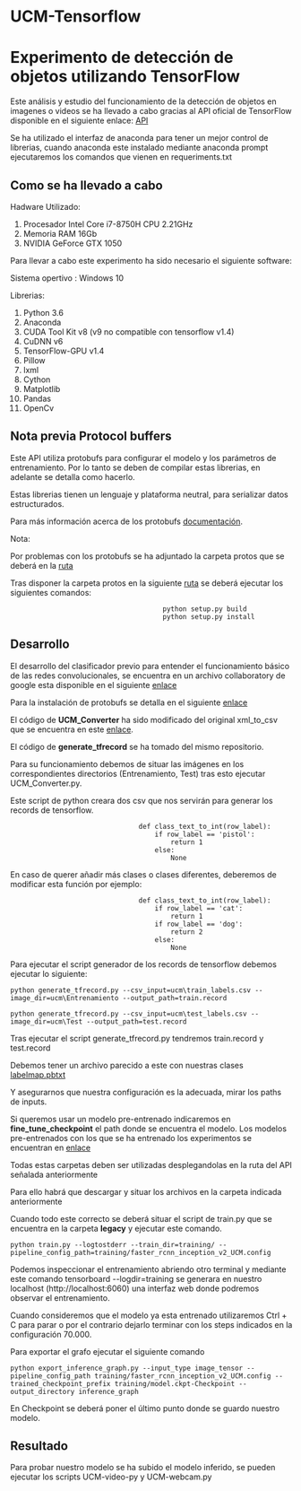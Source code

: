 # UCM-Tensorflow


# Experimento de detección de objetos utilizando TensorFlow

Este análisis y estudio del funcionamiento de la detección de objetos en imagenes o videos se ha llevado a cabo gracias al API oficial de TensorFlow disponible en el siguiente enlace: [API](https://github.com/tensorflow/models/tree/master/research/object_detection)

Se ha utilizado el interfaz de anaconda para tener un mejor control de librerias, cuando anaconda este instalado mediante anaconda prompt ejecutaremos los comandos que vienen en requeriments.txt

## Como se ha llevado a cabo

Hadware Utilizado:

  1. Procesador Intel Core i7-8750H CPU 2.21GHz
  2. Memoria RAM 16Gb
  3. NVIDIA GeForce GTX 1050 
 
Para llevar a cabo este experimento ha sido necesario el siguiente software:

Sistema opertivo : Windows 10

Librerias:

  1. Python 3.6
  2. Anaconda
  3. CUDA Tool Kit v8 (v9 no compatible con tensorflow v1.4)
  4. CuDNN v6
  5. TensorFlow-GPU v1.4
  6. Pillow
  7. lxml
  8. Cython
  9. Matplotlib
  10. Pandas
  11. OpenCv


## Nota previa Protocol buffers
Este API utiliza protobufs para configurar el modelo y los parámetros de entrenamiento. Por lo tanto se deben de compilar estas librerias, en adelante se detalla como hacerlo.

Estas librerias tienen un lenguaje y plataforma neutral, para serializar datos estructurados.

Para más información acerca de los protobufs [documentación](https://developers.google.com/protocol-buffers/).

Nota:

Por problemas con los protobufs se ha adjuntado la carpeta protos que se deberá en la [ruta](https://github.com/tensorflow/models/tree/master/research/object_detection)

Tras disponer la carpeta protos en la siguiente [ruta](https://github.com/tensorflow/models/tree/master/research) se deberá ejecutar los siguientes comandos:

                                          python setup.py build
                                          python setup.py install

## Desarrollo

El desarrollo del clasificador previo para entender el funcionamiento básico de las redes convolucionales, se encuentra en un archivo collaboratory de google esta disponible en el siguiente [enlace](https://colab.research.google.com/drive/1OcOGwLL2juSK3s4SVTmZ1DYQ-a6yyHh7#scrollTo=8Kn_nYo3bxG4)

Para la instalación de protobufs se detalla en el siguiente [enlace](https://github.com/tensorflow/models/blob/master/research/object_detection/g3doc/installation.md)

El código de **UCM_Converter** ha sido modificado del original xml_to_csv que se encuentra en este [enlace](https://github.com/datitran/raccoon_dataset).

El código de **generate_tfrecord** se ha tomado del mismo repositorio.

Para su funcionamiento debemos de situar las imágenes en los correspondientes directorios (Entrenamiento, Test) 
tras esto ejecutar UCM_Converter.py.

Este script de python creara dos csv que nos servirán para generar los records de tensorflow.

                                    def class_text_to_int(row_label):
                                        if row_label == 'pistol':
                                            return 1
                                        else:
                                            None
            
En caso de querer añadir más clases o clases diferentes, deberemos de modificar esta función por ejemplo: 

                                    def class_text_to_int(row_label):
                                        if row_label == 'cat':
                                            return 1
                                        if row_label == 'dog':
                                            return 2
                                        else:
                                            None


Para ejecutar el script generador de los records de tensorflow debemos ejecutar lo siguiente:

    python generate_tfrecord.py --csv_input=ucm\train_labels.csv --image_dir=ucm\Entrenamiento --output_path=train.record

    python generate_tfrecord.py --csv_input=ucm\test_labels.csv --image_dir=ucm\Test --output_path=test.record

                     
Tras ejecutar el script generate_tfrecord.py tendremos train.record y test.record

Debemos tener un archivo parecido a este con nuestras clases [labelmap.pbtxt](https://github.com/Alejandromndza/UCM-Tensorflow/blob/master/training/labelmap.pbtxt)

Y asegurarnos que nuestra configuración es la adecuada, mirar los paths de inputs.

Si queremos usar un modelo pre-entrenado indicaremos en **fine_tune_checkpoint** el path donde se encuentra el modelo. Los modelos pre-entrenados con los que se ha entrenado los experimentos se encuentran en [enlace](https://github.com/tensorflow/models/blob/master/research/object_detection/g3doc/detection_model_zoo.md)

Todas estas carpetas deben ser utilizadas desplegandolas en la ruta del API señalada anteriormente

Para ello habrá que descargar y situar los archivos en la carpeta indicada anteriormente

Cuando todo este correcto se deberá situar el script de train.py que se encuentra en la carpeta **legacy** y ejecutar este comando. 

    python train.py --logtostderr --train_dir=training/ --pipeline_config_path=training/faster_rcnn_inception_v2_UCM.config
    
Podemos inspeccionar el entrenamiento abriendo otro terminal y mediante este comando tensorboard --logdir=training se generara en nuestro localhost (http://localhost:6060) una interfaz web donde podremos observar el entrenamiento. 

Cuando consideremos que el modelo ya esta entrenado utilizaremos Ctrl + C para parar o por el contrario dejarlo terminar con los steps indicados en la configuración 70.000.

Para exportar el grafo ejecutar el siguiente comando 

    python export_inference_graph.py --input_type image_tensor --pipeline_config_path training/faster_rcnn_inception_v2_UCM.config --trained_checkpoint_prefix training/model.ckpt-Checkpoint --output_directory inference_graph
   
En Checkpoint se deberá poner el último punto donde se guardo nuestro modelo.
   
Resultado 
------------

Para probar nuestro modelo se ha subido el modelo inferido, se pueden ejecutar los scripts UCM-video-py y UCM-webcam.py





